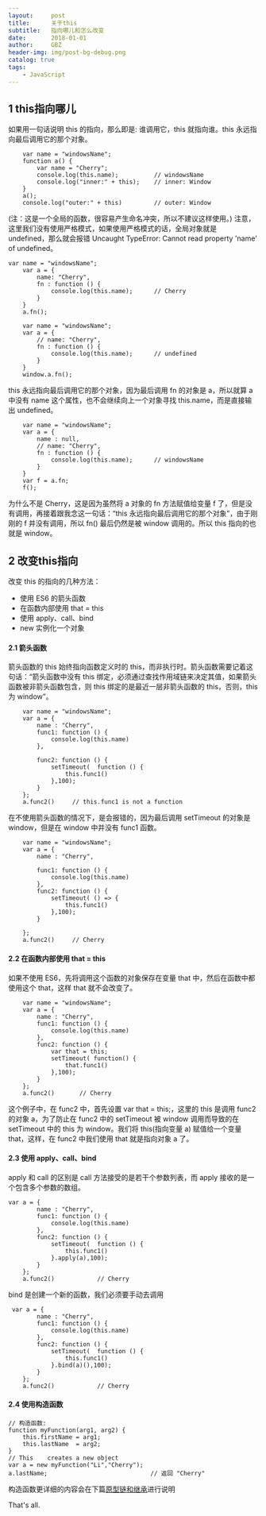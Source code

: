 ```yaml
---
layout:     post
title:      关于this
subtitle:   指向哪儿和怎么改变
date:       2018-01-01
author:     GBZ
header-img: img/post-bg-debug.png
catalog: true
tags:
    - JavaScript
---
```



## 1 this指向哪儿
如果用一句话说明 this 的指向，那么即是: 谁调用它，this 就指向谁。this 永远指向最后调用它的那个对象。
```
    var name = "windowsName";
    function a() {
        var name = "Cherry";
        console.log(this.name);          // windowsName
        console.log("inner:" + this);    // inner: Window
    }
    a();
    console.log("outer:" + this)         // outer: Window
```
(注：这是一个全局的函数，很容易产生命名冲突，所以不建议这样使用。)
注意，这里我们没有使用严格模式，如果使用严格模式的话，全局对象就是 undefined，那么就会报错 Uncaught TypeError: Cannot read property 'name' of undefined。
```
var name = "windowsName";
    var a = {
        name: "Cherry",
        fn : function () {
            console.log(this.name);      // Cherry
        }
    }
    a.fn();
```
```
    var name = "windowsName";
    var a = {
        // name: "Cherry",
        fn : function () {
            console.log(this.name);      // undefined
        }
    }
    window.a.fn();
```
this 永远指向最后调用它的那个对象，因为最后调用 fn 的对象是 a，所以就算 a 中没有 name 这个属性，也不会继续向上一个对象寻找 this.name，而是直接输出 undefined。
```
    var name = "windowsName";
    var a = {
        name : null,
        // name: "Cherry",
        fn : function () {
            console.log(this.name);      // windowsName
        }
    }
    var f = a.fn;
    f();
```
为什么不是 Cherry，这是因为虽然将 a 对象的 fn 方法赋值给变量 f 了，但是没有调用，再接着跟我念这一句话：“this 永远指向最后调用它的那个对象”，由于刚刚的 f 并没有调用，所以 fn() 最后仍然是被 window 调用的。所以 this 指向的也就是 window。
## 2 改变this指向
改变 this 的指向的几种方法：

- 使用 ES6 的箭头函数
- 在函数内部使用 that = this
- 使用 apply、call、bind
- new 实例化一个对象
#### 2.1 箭头函数
箭头函数的 this 始终指向函数定义时的 this，而非执行时。箭头函数需要记着这句话：“箭头函数中没有 this 绑定，必须通过查找作用域链来决定其值，如果箭头函数被非箭头函数包含，则 this 绑定的是最近一层非箭头函数的 this，否则，this 为 window”。
```
    var name = "windowsName";
    var a = {
        name : "Cherry",
        func1: function () {
            console.log(this.name)     
        },

        func2: function () {
            setTimeout(  function () {
                this.func1()
            },100);
        }
    };
    a.func2()     // this.func1 is not a function
```
在不使用箭头函数的情况下，是会报错的，因为最后调用 setTimeout 的对象是 window，但是在 window 中并没有 func1 函数。
```
    var name = "windowsName";
    var a = {
        name : "Cherry",

        func1: function () {
            console.log(this.name)     
        },
        func2: function () {
            setTimeout( () => {
                this.func1()
            },100);
        }

    };
    a.func2()     // Cherry
```
#### 2.2 在函数内部使用 that = this
如果不使用 ES6，先将调用这个函数的对象保存在变量 that 中，然后在函数中都使用这个 that，这样 that 就不会改变了。
```
    var name = "windowsName";
    var a = {
        name : "Cherry",
        func1: function () {
            console.log(this.name)     
        },
        func2: function () {
            var that = this;
            setTimeout( function() {
                that.func1()
            },100);
        }
    };
    a.func2()       // Cherry
```
这个例子中，在 func2 中，首先设置 var that = this;，这里的 this 是调用 func2 的对象 a，为了防止在 func2 中的 setTimeout 被 window 调用而导致的在 setTimeout 中的 this 为 window。我们将 this(指向变量 a) 赋值给一个变量 that，这样，在 func2 中我们使用 that 就是指向对象 a 了。
#### 2.3 使用 apply、call、bind
apply 和 call 的区别是 call 方法接受的是若干个参数列表，而 apply 接收的是一个包含多个参数的数组。
```
var a = {
        name : "Cherry",
        func1: function () {
            console.log(this.name)
        },
        func2: function () {
            setTimeout(  function () {
                this.func1()
            }.apply(a),100);
        }
    };
    a.func2()            // Cherry
```
bind 是创建一个新的函数，我们必须要手动去调用
```
 var a = {
        name : "Cherry",
        func1: function () {
            console.log(this.name)
        },
        func2: function () {
            setTimeout(  function () {
                this.func1()
            }.bind(a)(),100);
        }
    };
    a.func2()            // Cherry
```
#### 2.4 使用构造函数
```
// 构造函数:
function myFunction(arg1, arg2) {
    this.firstName = arg1;
    this.lastName  = arg2;
}
// This    creates a new object
var a = new myFunction("Li","Cherry");
a.lastName;                             // 返回 "Cherry"
```
构造函数更详细的内容会在下篇[原型链和继承](https://guobinze.top/2018/02/16/%E5%8E%9F%E5%9E%8B%E9%93%BE%E5%92%8C%E7%BB%A7%E6%89%BF/)进行说明

That's all.




	


